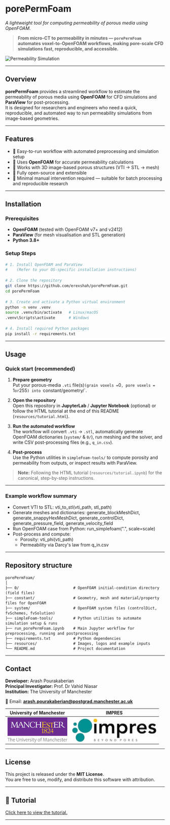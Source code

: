 # **porePermFoam**  
*A lightweight tool for computing permeability of porous media using OpenFOAM.*  

> **From micro-CT to permeability in minutes — `porePermFoam` automates voxel-to-OpenFOAM workflows, making pore-scale CFD simulations fast, reproducible, and accessible.**

![Permeability Simulation](resources/img1.png)  

---

## **Overview**  
**porePermFoam** provides a streamlined workflow to estimate the permeability of porous media using **OpenFOAM** for CFD simulations and **ParaView** for post-processing.  
It is designed for researchers and engineers who need a quick, reproducible, and automated way to run permeability simulations from image-based geometries.

---

## **Features**  
- 🔹 Easy-to-run workflow with automated preprocessing and simulation setup  
- 🔹 Uses **OpenFOAM** for accurate permeability calculations  
- 🔹 Works with 3D image-based porous structures (VTI → STL → mesh)  
- 🔹 Fully open-source and extensible  
- 🔹 Minimal manual intervention required — suitable for batch processing and reproducible research

---

## **Installation**  

### **Prerequisites**  
- **OpenFOAM** (tested with OpenFOAM v7+ and v2412)  
- **ParaView** (for mesh visualisation and STL generation)  
- **Python 3.8+**  

### **Setup Steps**  
```bash
# 1. Install OpenFOAM and ParaView
#    (Refer to your OS-specific installation instructions)

# 2. Clone the repository
git clone https://github.com/erexshah/porePermFoam.git
cd porePermFoam

# 3. Create and activate a Python virtual environment
python -m venv .venv
source .venv/bin/activate   # Linux/macOS
.venv\Scripts\activate      # Windows

# 4. Install required Python packages
pip install -r requirements.txt
```

---

## **Usage**

### Quick start (recommended)
1. **Prepare geometry**  
   Put your porous-media `.vti` file(s)` (grain voxels = `0`, pore voxels = `1` or `255`) into `constant/geometry/`.

2. **Open the repository**  
   Open this repository in **JupyterLab** / **Jupyter Notebook** (optional) or follow the HTML tutorial at the end of this README (`resources/tutorial.html`).

3. **Run the automated workflow**  
   The workflow will convert `.vti` → `.stl`, automatically generate OpenFOAM dictionaries (`system/` & `0/`), run meshing and the solver, and write CSV post-processing files (e.g., `q_in.csv`).

4. **Post-process**  
   Use the Python utilities in `simpleFoam-tools/` to compute porosity and permeability from outputs, or inspect results with ParaView.

> **Note:** Following the HTML tutorial (`resources/tutorial.ipynb`) for the canonical, step-by-step instructions.

---

### Example workflow summary
- Convert VTI to STL: vti_to_stl(vti_path, stl_path)
- Generate meshes and dictionaries: generate_blockMeshDict, generate_snappyHexMeshDict, generate_controlDict, generate_pressure_field, generate_velocity_field
- Run OpenFOAM case from Python: run_simplefoam(".", scale=scale)
- Post-process and compute:
   - Porosity: vti_phi(vti_path)
   - Permeability via Darcy's law from q_in.csv

---

## **Repository structure**

```text
porePermFoam/
│
├── 0/                        # OpenFOAM initial-condition directory (field files)
├── constant/                 # Geometry, mesh and material/property files for OpenFOAM
├── system/                   # OpenFOAM system files (controlDict, fvSchemes, fvSolution)
├── simpleFoam-tools/         # Python utilities to automate simulation setup & runs
├── run_porePermFoam.ipynb    # Main Jupyter workflow for preprocessing, running and postprocessing
├── requirements.txt          # Python dependencies
├── resources/                # Images, logos and example inputs
└── README.md                 # Project documentation
```

---

## **Contact**  
**Developer:** Arash Pourakaberian  
**Principal Investigator:** Prof. Dr Vahid Niasar  
**Institution:** The University of Manchester  

📧 Email: **arash.pourakaberian@postgrad.manchester.ac.uk**  

| University of Manchester | IMPRES |
|:--:|:--:|
| <img src="resources/UoM_logo.jpg" alt="UoM Logo" height="80" style="vertical-align:middle;" /> | <img src="resources/IMPRES_logo.jpeg" alt="IMPRES Logo" height="80" style="vertical-align:middle;" /> |

---

## **License**  
This project is released under the **MIT License**.  
You are free to use, modify, and distribute this software with attribution.

---

## 📖 Tutorial  

<a href="resources/tutorial.ipynb">Click here to view the tutorial.</a>

---